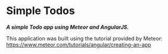 # Simple Todos
___A simple Todo app using Meteor and AngularJS.___


This application was built using the tutorial provided by Meteor: https://www.meteor.com/tutorials/angular/creating-an-app
